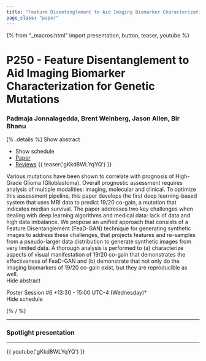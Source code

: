 ```yaml
---
title: "Feature Disentanglement to Aid Imaging Biomarker Characterization for Genetic Mutations"
page_class: "paper"
---
```


{% from "_macros.html" import presentation, button, teaser, youtube %}

# P250 - Feature Disentanglement to Aid Imaging Biomarker Characterization for Genetic Mutations

### Padmaja Jonnalagedda, Brent Weinberg, Jason Allen, Bir Bhanu

[% .details %]
<a class="toggle_visibility" data-selector=".abstract" data-level="3">Show abstract</a>
- <a class="toggle_visibility" data-selector=".schedule" data-level="3">Show schedule</a>
- <a href="https://openreview.net/pdf?id=QIK9UQ_omc">Paper</a>
- <a href="https://openreview.net/forum?id=QIK9UQ_omc">Reviews</a>
{{ teaser('gKkd8WLYqYQ') }}

<p>
    <span class="abstract">
        Various mutations have been shown to correlate with prognosis of High-Grade Glioma (Glioblastoma). Overall prognostic assessment requires analysis of multiple modalities: imaging, molecular and clinical. To optimize this assessment pipeline, this paper develops the first deep learning-based system that uses MRI data to predict 19/20 co-gain, a mutation that indicates median survival. The paper addresses two key challenges when dealing with deep learning algorithms and medical data: lack of data and high data imbalance. We propose an unified approach that consists of a Feature Disentanglement (FeaD-GAN) technique for generating synthetic images to address these challenges, that projects features and re-samples from a pseudo-larger data distribution to generate synthetic images from very limited data. A thorough analysis is performed to (a) characterize aspects of visual manifestation of 19/20 co-gain that demonstrates the effectiveness of FeaD-GAN and (b) demonstrate that not only do the imaging biomarkers of 19/20 co-gain exist, but they are reproducible as well.
        <br>
        <span class="actions"><a class="toggle_visibility" data-level="2">Hide abstract</a></span>
    </span>
</p>

<p>
    <span class="schedule">
        Poster Session #6 *13:30 - 15:00 UTC-4 (Wednesday)*
        <br>
        <span class="actions"><a class="toggle_visibility" data-level="2">Hide schedule</a></span>
    </span>
</p>

<!-- {{ button("Access paper channel", "https://chat.midl.io/channel/p250") }} -->
[% / %]

---

### Spotlight presentation

---

{{ youtube('gKkd8WLYqYQ') }}